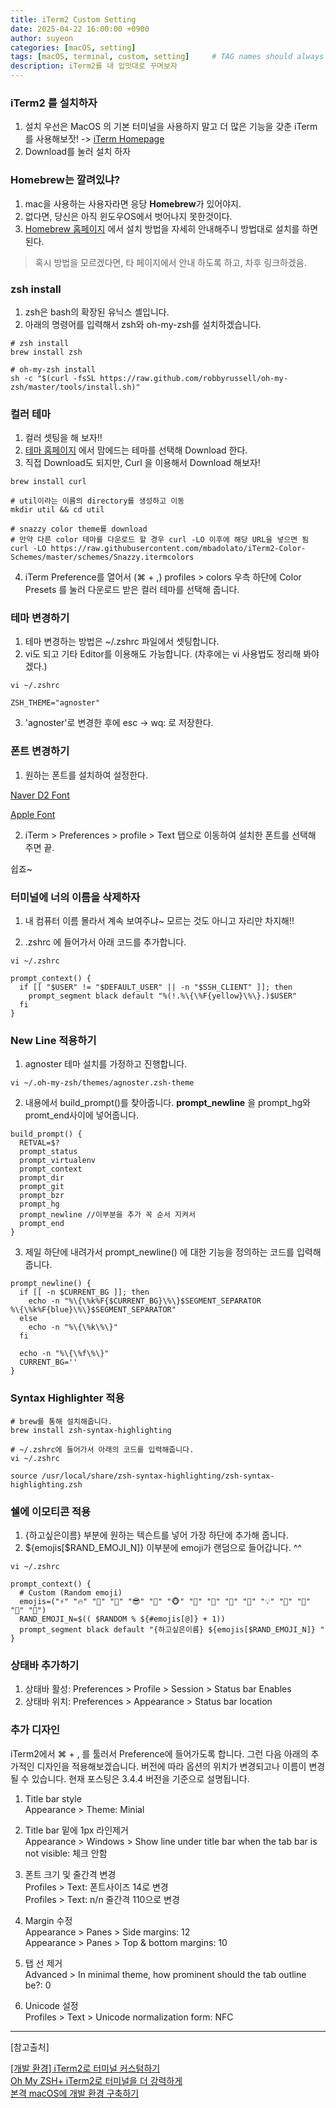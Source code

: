 ```yaml
---
title: iTerm2 Custom Setting
date: 2025-04-22 16:00:00 +0900
author: suyeon
categories: [macOS, setting]
tags: [macOS, terminal, custom, setting]     # TAG names should always be lowercase
description: iTerm2를 내 입맛대로 꾸며보자
---
```

### iTerm2 를 설치하자

1. 설치
우선은 MacOS 의 기본 터미널을 사용하지 말고 더 많은 기능을 갖춘 iTerm를 사용해보잣! -> [iTerm Homepage](https://www.iterm2.com/)
2. Download를 눌러 설치 하자

### Homebrew는 깔려있냐?

1. mac을 사용하는 사용자라면 응당 **Homebrew**가 있어야지.
2. 없다면, 당신은 아직 윈도우OS에서 벗어나지 못한것이다.
3. [Homebrew 홈페이지](https://brew.sh) 에서 설치 방법을 자세히 안내해주니 방법대로 설치를 하면 된다.

> 혹시 방법을 모르겠다면, 타 페이지에서 안내 하도록 하고, 차후 링크하겠음.

### zsh install

1. zsh은 bash의 확장된 유닉스 셸입니다.
2. 아래의 명령어를 입력해서 zsh와 oh-my-zsh를 설치하겠습니다.

```shell
# zsh install
brew install zsh

# oh-my-zsh install
sh -c "$(curl -fsSL https://raw.github.com/robbyrussell/oh-my-zsh/master/tools/install.sh)"
```

### 컬러 테마

1. 컬러 셋팅을 해 보자!! 
2. [테마 홈페이지](https://iterm2colorschemes.com) 에서 맘에드는 테마를 선택해 Download 한다.
3. 직접 Download도 되지만, Curl 을 이용해서 Download 해보자!

```shell
brew install curl

# util이라는 이름의 directory를 생성하고 이동
mkdir util && cd util

# snazzy color theme를 download
# 만약 다른 color 테마를 다운로드 할 경우 curl -LO 이후에 해당 URL을 넣으면 됨
curl -LO https://raw.githubusercontent.com/mbadolato/iTerm2-Color-Schemes/master/schemes/Snazzy.itermcolors
```

4. iTerm Preference를 열어서 (⌘ + ,) profiles > colors 우측 하단에 Color Presets 를 눌러 다운로드 받은 컬러 테마를 선택해 줍니다.

### 테마 변경하기

1. 테마 변경하는 방법은 ~/.zshrc 파일에서 셋팅합니다.
2. vi도 되고 기타 Editor를 이용해도 가능합니다. (차후에는 vi 사용법도 정리해 봐야겠다.) 

```shell
vi ~/.zshrc

ZSH_THEME="agnoster"
```
3. 'agnoster'로 변경한 후에 esc -> wq: 로 저장한다.

### 폰트 변경하기

1. 원하는 폰트를 설치하여 설정한다.

[Naver D2 Font](https://github.com/naver/d2codingfont)

[Apple Font](https://developer.apple.com/fonts/)

2. iTerm > Preferences > profile > Text 탭으로 이동하여 설치한 폰트를 선택해 주면 끝.

쉽죠~ 

### 터미널에 너의 이름을 삭제하자

1. 내 컴퓨터 이름 몰라서 계속 보여주냐~ 모르는 것도 아니고 자리만 차지해!! 

2. .zshrc 에 들어가서 아래 코드를 추가합니다.

```shell
vi ~/.zshrc

prompt_context() {
  if [[ "$USER" != "$DEFAULT_USER" || -n "$SSH_CLIENT" ]]; then
    prompt_segment black default "%(!.%\{\%F{yellow}\%\}.)$USER"
  fi
}
```

### New Line 적용하기

1. agnoster 테마 설치를 가정하고 진행합니다.

```shell
vi ~/.oh-my-zsh/themes/agnoster.zsh-theme
```

2. 내용에서 build_prompt()를 찾아줍니다. **prompt_newline** 을 prompt_hg와 promt_end사이에 넣어줍니다.

```shell
build_prompt() {
  RETVAL=$?
  prompt_status
  prompt_virtualenv
  prompt_context
  prompt_dir
  prompt_git
  prompt_bzr
  prompt_hg
  prompt_newline //이부분을 추가 꼭 순서 지켜서
  prompt_end
}
```

3. 제일 하단에 내려가서 prompt_newline() 에 대한 기능을 정의하는 코드를 입력해줍니다.

```shell
prompt_newline() {
  if [[ -n $CURRENT_BG ]]; then
    echo -n "%\{\%k%F{$CURRENT_BG}\%\}$SEGMENT_SEPARATOR
%\{\%k%F{blue}\%\}$SEGMENT_SEPARATOR"
  else
    echo -n "%\{\%k\%\}"
  fi

  echo -n "%\{\%f\%\}"
  CURRENT_BG=''
}

```

### Syntax Highlighter 적용

```shell
# brew를 통해 설치해줍니다.
brew install zsh-syntax-highlighting

# ~/.zshrc에 들어가서 아래의 코드를 입력해줍니다.
vi ~/.zshrc

source /usr/local/share/zsh-syntax-highlighting/zsh-syntax-highlighting.zsh
```

### 쉘에 이모티콘 적용

1. {하고싶은이름} 부분에 원하는 텍슨트를 넣어 가장 하단에 추가해 줍니다.
2. \${emojis\[$RAND_EMOJI_N\]} 이부분에 emoji가 랜덤으로 들어갑니다. ^^ 

```shell
vi ~/.zshrc

prompt_context() { 
  # Custom (Random emoji) 
  emojis=("⚡️" "🔥" "🎌" "👑" "😎" "🐸" "🐵" "🦄" "🌈" "🍻" "🚀" "💡" "🎉" "🔑" "🚦" "🌙")
  RAND_EMOJI_N=$(( $RANDOM % ${#emojis[@]} + 1)) 
  prompt_segment black default "{하고싶은이름} ${emojis[$RAND_EMOJI_N]} " 
}
```

### 상태바 추가하기

1. 상태바 활성: Preferences > Profile > Session > Status bar Enables
2. 상태바 위치: Preferences > Appearance > Status bar location


### 추가 디자인

iTerm2에서 ⌘ + , 를 툴러서 Preference에 들어가도록 합니다. 그런 다음 아래의 추가적인 디자인을 적용해보겠습니다. 버전에 따라 옵션의 위치가 변경되고나 이름이 변경될 수 있습니다. 현재 포스팅은 3.4.4 버전을 기준으로 설명됩니다.

1. Title bar style  
   Appearance > Theme: Minial

2. Title bar 밑에 1px 라인제거  
   Appearance > Windows > Show line under title bar when the tab bar is not visible: 체크 안함

3. 폰트 크기 및 줄간격 변경  
   Profiles > Text: 폰트사이즈 14로 변경  
   Profiles > Text: n/n 줄간격 110으로 변경

4. Margin 수정  
   Appearance > Panes > Side margins: 12  
   Appearance > Panes > Top & bottom margins: 10  

5. 탭 선 제거  
   Advanced > In minimal theme, how prominent should the tab outline be?: 0  

6. Unicode 설정  
   Profiles > Text > Unicode normalization form: NFC  

---
[참고출처]

[[개발 환경] iTerm2로 터미널 커스텀하기](https://ooeunz.tistory.com/21)  
[Oh My ZSH+ iTerm2로 터미널을 더 강력하게](https://medium.com/harrythegreat/oh-my-zsh-iterm2%EB%A1%9C-%ED%84%B0%EB%AF%B8%EB%84%90%EC%9D%84-%EB%8D%94-%EA%B0%95%EB%A0%A5%ED%95%98%EA%B2%8C-a105f2c01bec)  
[본격 macOS에 개발 환경 구축하기](https://subicura.com/2017/11/22/mac-os-development-environment-setup.html)
